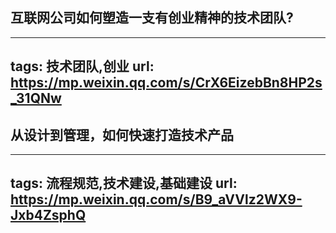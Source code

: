 ## 互联网公司如何塑造一支有创业精神的技术团队?

---
tags: 技术团队,创业
url: https://mp.weixin.qq.com/s/CrX6EizebBn8HP2s_31QNw
---


## 从设计到管理，如何快速打造技术产品

---
tags: 流程规范,技术建设,基础建设
url: https://mp.weixin.qq.com/s/B9_aVVlz2WX9-Jxb4ZsphQ
---